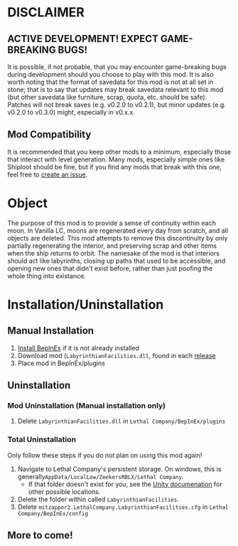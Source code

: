 # DISCLAIMER

## ACTIVE DEVELOPMENT! EXPECT GAME-BREAKING BUGS!

It is possible, if not probable, that you may encounter game-breaking bugs during development should you choose to play with this mod. It is also worth noting that the format of savedata for this mod is not at all set in stone; that is to say that updates may break savedata relevant to this mod (but other savedata like furniture, scrap, quota, etc. should be safe). Patches will not break saves (e.g. v0.2.0 to v0.2.1), but minor updates (e.g. v0.2.0 to v0.3.0) might, especially in v0.x.x. 

## Mod Compatibility
It is recommended that you keep other mods to a minimum, especially those that interact with level generation. Many mods, especially simple ones like Shiploot should be fine, but if you find any mods that break with this one, feel free to [create an issue](https://github.com/nikemitosis/LC-LabyrinthianFacilities/issues/new?template=Blank+issue). 

# Object
The purpose of this mod is to provide a sense of continuity within each moon. In Vanilla LC, moons are regenerated every day from scratch, and all objects are deleted. This mod attempts to remove this discontinuity by only partially regenerating the interior, and preserving scrap and other items when the ship returns to orbit. The namesake of the mod is that interiors should act like labyrinths, closing up paths that used to be accessible, and opening new ones that didn't exist before, rather than just poofing the whole thing into existance. 

# Installation/Uninstallation

## Manual Installation
1. [Install BepInEx](https://docs.bepinex.dev/articles/user_guide/installation/index.html) if it is not already installed
2. Download mod (`LabyrinthianFacilities.dll`, found in each [release](https://github.com/nikemitosis/LC-LabyrinthianFacilities/releases)
3. Place mod in BepInEx/plugins

## Uninstallation

### Mod Uninstallation (Manual installation only)
1. Delete `LabyrinthianFacilities.dll` in `Lethal Company/BepInEx/plugins`

### Total Uninstallation
Only follow these steps if you do not plan on using this mod again!
1. Navigate to Lethal Company's persistent storage. On windows, this is generally`AppData/LocalLow/ZeekersRBLX/Lethal Company`.
   - If that folder doesn't exist for you, see the [Unity documenation](https://docs.unity3d.com/2022.3/Documentation/ScriptReference/Application-persistentDataPath.html) for other possible locations. 
2. Delete the folder within called `LabyrinthianFacilities`. 
3. Delete `mitzapper2.LethalCompany.LabyrinthianFacilities.cfg` in `Lethal Company/BepInEx/config`


## More to come!